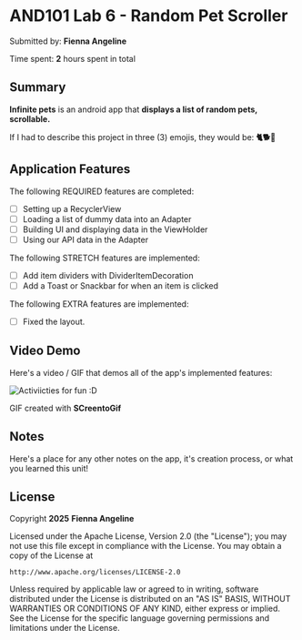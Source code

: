 <!-- (This is a comment) INSTRUCTIONS: Go through this page and fill out any **bolded** entries with their correct values.-->

# AND101 Lab 6 - Random Pet Scroller

Submitted by: **Fienna Angeline**

Time spent: **2** hours spent in total

## Summary

**Infinite pets** is an android app that **displays a list of random pets, scrollable.**

If I had to describe this project in three (3) emojis, they would be: **🐈🐕🦊**

## Application Features

<!-- (This is a comment) Please be sure to change the [ ] to [x] for any features you completed.  If a feature is not checked [x], you might miss the points for that item! -->

The following REQUIRED features are completed:

- [ ] Setting up a RecyclerView
- [ ] Loading a list of dummy data into an Adapter
- [ ] Building UI and displaying data in the ViewHolder
- [ ] Using our API data in the Adapter

The following STRETCH features are implemented:

- [ ] Add item dividers with DividerItemDecoration
- [ ] Add a Toast or Snackbar for when an item is clicked

The following EXTRA features are implemented:

- [ ] Fixed the layout.

## Video Demo

Here's a video / GIF that demos all of the app's implemented features:

![Activiicties for fun :D](Lab7.gif)

GIF created with **SCreentoGif**

<!-- Recommended tools:
- [Kap](https://getkap.co/) for macOS
- [ScreenToGif](https://www.screentogif.com/) for Windows
- [peek](https://github.com/phw/peek) for Linux. -->

## Notes

Here's a place for any other notes on the app, it's creation process, or what you learned this unit!

## License

Copyright **2025** **Fienna Angeline**

Licensed under the Apache License, Version 2.0 (the "License");
you may not use this file except in compliance with the License.
You may obtain a copy of the License at

    http://www.apache.org/licenses/LICENSE-2.0

Unless required by applicable law or agreed to in writing, software
distributed under the License is distributed on an "AS IS" BASIS,
WITHOUT WARRANTIES OR CONDITIONS OF ANY KIND, either express or implied.
See the License for the specific language governing permissions and
limitations under the License.
